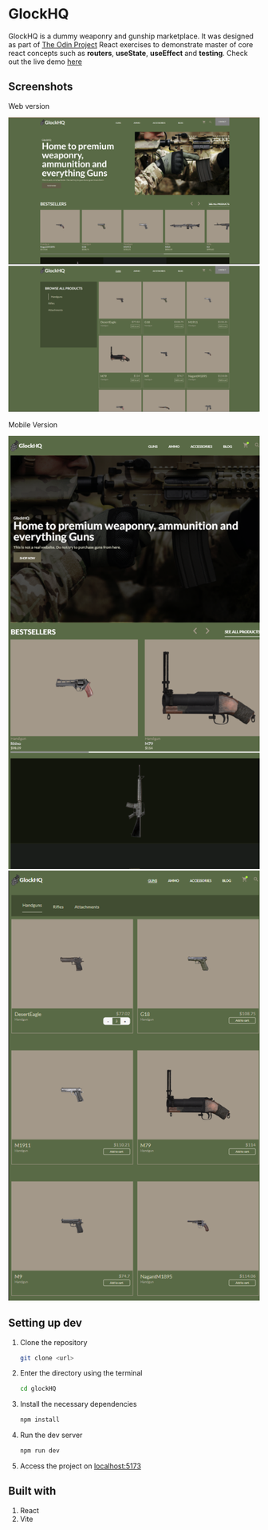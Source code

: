 # GlockHQ
GlockHQ is a dummy weaponry and gunship marketplace. It was designed as part of [The Odin Project](https://www.theodinproject.com) React exercises to demonstrate master of core react concepts such as **routers**, **useState**, **useEffect** and **testing**. Check out the live demo [here]()

## Screenshots
Web version

![web1](./screenshots/web1.png)
![web2](./screenshots/web3.png)

Mobile Version

![mobile1](screenshots/mobile1.png) ![mobile2](screenshots/mobile2.png)

## Setting up dev
1. Clone the repository
   ```bash
   git clone <url>
   ```
2. Enter the directory using the terminal
   ```bash
   cd glockHQ
   ```
3. Install the necessary dependencies
   ```bash
   npm install
   ```
4. Run the dev server
   ```bash
   npm run dev
   ```
5. Access the project on [localhost:5173](http://localhost:5173)

## Built with
1. React
2. Vite